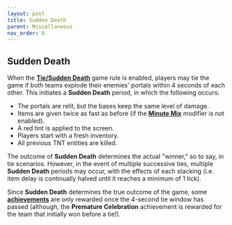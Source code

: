 ```yaml
---
layout: post
title: Sudden Death
parent: Miscellaneous
nav_order: 8
---
```

**Sudden Death**
---

When the **[Tie/Sudden Death](https://zeroniaserver.github.io/RocketRidersWiki/modification_room/game_rules#tiesudden-death)** game rule is enabled, players may tie the game if both teams explode their enemies' portals within 4 seconds of each other. This initiates a **Sudden Death** period, in which the following occurs:

- The portals are relit, but the bases keep the same level of damage.
- Items are given twice as fast as before (if the **[Minute Mix](https://zeroniaserver.github.io/RocketRidersWiki/modification_room/modifiers#minute-mix)** modifier is not enabled).
- A red tint is applied to the screen.
- Players start with a fresh inventory.
- All previous TNT entities are killed.

The outcome of **Sudden Death** determines the actual "winner," so to say, in tie scenarios. However, in the event of multiple successive ties, multiple **Sudden Death** periods may occur, with the effects of each stacking (i.e. item delay is continually halved until it reaches a minimum of 1 tick).

Since **Sudden Death** determines the true outcome of the game, some **[achievements](https://zeroniaserver.github.io/RocketRidersWiki/achievements)** are only rewarded once the 4-second tie window has passed (although, the **Premature Celebration** achievement is rewarded for the team that initially won before a tie!).